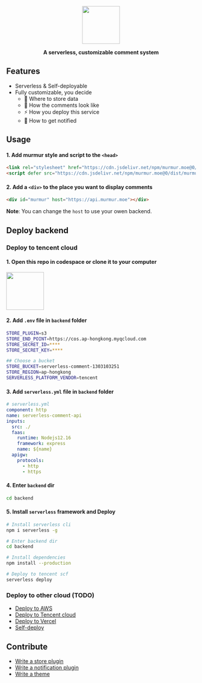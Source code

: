 <p></p>

<p align="center">
  <a href="https://murmur.moe">
    <img src="https://user-images.githubusercontent.com/5512552/143565305-3625e6a9-2a31-4af0-94a6-ac73c7ade6bc.png" width="100">
  </a>
<p align="center"><strong>A serverless, customizable comment system</strong></p>
</p>

<p></p>

## Features

- Serverless & Self-deployable
- Fully customizable, you decide
  - 💾 Where to store data
  - 💅 How the comments look like
  - ⚡️ How you deploy this service
  - 🔔️ How to get notified

## Usage

#### 1. Add murmur style and script to the `<head>`

```html
<link rel="stylesheet" href="https://cdn.jsdelivr.net/npm/murmur.moe@0/style.css"/>
<script defer src="https://cdn.jsdelivr.net/npm/murmur.moe@0/dist/murmur.umd.js"></script>
```

#### 2. Add a `<div>` to the place you want to display comments

```html
<div id="murmur" host="https://api.murmur.moe"></div>
```

**Note**: You can change the `host` to use your owen backend.

## Deploy backend

### Deploy to tencent cloud

#### 1. Open this repo in codespace or clone it to your computer
<img src="https://user-images.githubusercontent.com/5512552/144537250-f89d28f2-1cfd-4861-85a0-fe73fe471edf.png" width="100">

#### 2. Add `.env` file in `backend` folder
```bash
STORE_PLUGIN=s3
STORE_END_POINT=https://cos.ap-hongkong.myqcloud.com
STORE_SECRET_ID=****
STORE_SECRET_KEY=****

## Choose a bucket
STORE_BUCKET=serverless-comment-1303103251
STORE_REGION=ap-hongkong
SERVERLESS_PLATFORM_VENDOR=tencent
```
#### 3. Add `serverless.yml` file in `backend` folder
```yaml
# serverless.yml
component: http
name: serverless-comment-api
inputs:
  src: ./
  faas:
    runtime: Nodejs12.16
    framework: express
    name: ${name}
  apigw:
    protocols:
      - http
      - https
```

#### 4. Enter `backend` dir
```bash
cd backend
```

#### 5. Install `serverless` framework and Deploy
```bash
# Install serverless cli
npm i serverless -g

# Enter backend dir
cd backend

# Install dependencies
npm install --production

# Deploy to tencent scf
serverless deploy
```

### Deploy to other cloud (TODO)
- [Deploy to AWS]()
- [Deploy to Tencent cloud]()
- [Deploy to Vercel]()
- [Self-deploy]()

## Contribute
- [Write a store plugin]()
- [Write a notification plugin]()
- [Write a theme]()
